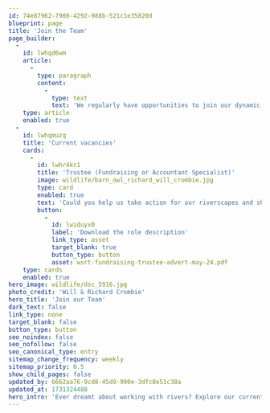 ```yaml
---
id: 74e87962-7908-4292-988b-521c1e35820d
blueprint: page
title: 'Join the Team'
page_builder:
  -
    id: lwhqd6wm
    article:
      -
        type: paragraph
        content:
          -
            type: text
            text: 'We regularly have opportunities to join our dynamic team!  Our current vacancies are listed below.  If you don’t see a role that fits but you’re keen to explore working with us then please get in touch.  We are happy to receive CVs at any time. '
    type: article
    enabled: true
  -
    id: lwhqmuzq
    title: 'Current vacancies'
    cards:
      -
        id: lwhr4kc1
        title: 'Trustee (Fundraising or Accountant Specialist)'
        image: wildlife/barn_owl_richard_will_crombie.jpg
        type: card
        enabled: true
        text: 'Could you help us take action for our riverscapes and shape our charity for the next few years? Do you have experience in fundraising? Do you want to be part of a dynamic team working to preserve one of the most precious resources in our community? If the answer is yes, sharing your skills as a Trustee could be for you!'
        button:
          -
            id: lwiduyx0
            label: 'Download the role description'
            link_type: asset
            target_blank: true
            button_type: button
            asset: wsrt-fundraising-trustee-advert-may-24.pdf
    type: cards
    enabled: true
hero_image: wildlife/dsc_5916.jpg
photo_credit: 'Will & Richard Crombie'
hero_title: 'Join our Team'
dark_text: false
link_type: none
target_blank: false
button_type: button
seo_noindex: false
seo_nofollow: false
seo_canonical_type: entry
sitemap_change_frequency: weekly
sitemap_priority: 0.5
show_child_pages: false
updated_by: 6662aa76-9cd8-45d9-990e-3dfc8e51c38a
updated_at: 1731324488
hero_intro: 'Ever dreamt about working with rivers? Explore our current vacancies now!'
---
```

